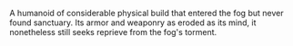 A humanoid of considerable physical build that entered the fog but never found sanctuary. Its armor and weaponry as eroded as its mind, it nonetheless still seeks reprieve from the fog's torment.